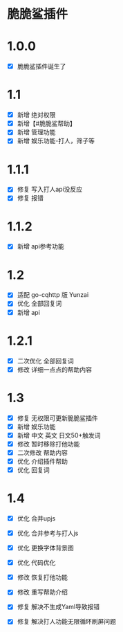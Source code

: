 # 脆脆鲨插件
# 1.0.0

- [x] 脆脆鲨插件诞生了 

# 1.1

- [x] 新增 绝对权限
- [x] 新增【#脆脆鲨帮助】
- [x] 新增 管理功能
- [x] 新增 娱乐功能-打人，筛子等

# 1.1.1

- [x] 修复 写入打人api没反应
- [x] 修复 报错

# 1.1.2

- [x] 新增 api参考功能

# 1.2

- [x] 适配 go-cqhttp 版 Yunzai
- [x] 优化 全部回复词
- [x] 新增 api

# 1.2.1

- [x] 二次优化 全部回复词 
- [x] 修改 详细一点点的帮助内容   

# 1.3

- [x] 修复 无权限可更新脆脆鲨插件
- [x] 新增 娱乐功能
- [x] 新增 中文 英文 日文50+触发词
- [x] 修改 暂时移除打他功能
- [x] 二次修改 帮助内容
- [x] 优化 介绍插件帮助
- [x] 优化 回复词

# 1.4

- [x] 优化 合并upjs
- [x] 优化 合并参考与打人js
- [x] 优化 更换字体背景图
- [x] 优化 代码优化
- [x] 修改 恢复打他功能
- [x] 修改 重写帮助介绍
- [x] 修复 解决不生成Yaml导致报错
- [x] 修复 解决打人功能无限循环刷屏问题

